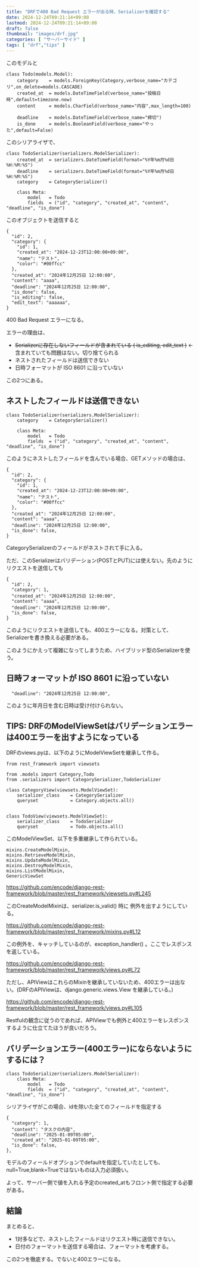 ```yaml
---
title: "DRFで400 Bad Request エラーが出る時、Serializerを確認する"
date: 2024-12-24T09:21:14+09:00
lastmod: 2024-12-24T09:21:14+09:00
draft: false
thumbnail: "images/drf.jpg"
categories: [ "サーバーサイド" ]
tags: [ "drf","tips" ]
---
```


このモデルと

```
class Todo(models.Model):
    category    = models.ForeignKey(Category,verbose_name="カテゴリ",on_delete=models.CASCADE)
    created_at  = models.DateTimeField(verbose_name="投稿日時",default=timezone.now)
    content     = models.CharField(verbose_name="内容",max_length=100)

    deadline    = models.DateTimeField(verbose_name="締切")
    is_done     = models.BooleanField(verbose_name="やった",default=False)
```

このシリアライザで、

```
class TodoSerializer(serializers.ModelSerializer):
    created_at  = serializers.DateTimeField(format="%Y年%m月%d日 %H:%M:%S")
    deadline    = serializers.DateTimeField(format="%Y年%m月%d日 %H:%M:%S")
    category    = CategorySerializer()

    class Meta:
        model   = Todo
        fields  = ("id", "category", "created_at", "content", "deadline", "is_done")
```

このオブジェクトを送信すると
```
{
  "id": 2,
  "category": {
    "id": 1,
    "created_at": "2024-12-23T12:00:00+09:00",
    "name": "テスト",
    "color": "#00ffcc"
  },
  "created_at": "2024年12月25日 12:00:00",
  "content": "aaaa",
  "deadline": "2024年12月25日 12:00:00",
  "is_done": false,
  "is_editing": false,
  "edit_text": "aaaaaa",
}
```
400 Bad Request エラーになる。

エラーの理由は、

- ~~Serializerに存在しないフィールドが含まれている ( is_editing, edit_text )~~ ←含まれていても問題はない。切り捨てられる
- ネストされたフィールドは送信できない
- 日時フォーマットが ISO 8601 に沿っていない

この2つにある。


## ネストしたフィールドは送信できない

```
class TodoSerializer(serializers.ModelSerializer):
    category    = CategorySerializer()

    class Meta:
        model   = Todo
        fields  = ("id", "category", "created_at", "content", "deadline", "is_done")
```

このようにネストしたフィールドを含んでいる場合、GETメソッドの場合は、

```
{
  "id": 2,
  "category": {
    "id": 1,
    "created_at": "2024-12-23T12:00:00+09:00",
    "name": "テスト",
    "color": "#00ffcc"
  },
  "created_at": "2024年12月25日 12:00:00",
  "content": "aaaa",
  "deadline": "2024年12月25日 12:00:00",
  "is_done": false,
}
```

CategorySerializerのフィールドがネストされて手に入る。

ただ、このSerializerはバリデーション(POSTとPUT)には使えない。先のようにリクエストを送信しても

```
{
  "id": 2,
  "category": 1,
  "created_at": "2024年12月25日 12:00:00",
  "content": "aaaa",
  "deadline": "2024年12月25日 12:00:00",
  "is_done": false,
}
```

このようにリクエストを送信しても、400エラーになる。対策として、Serializerを書き換える必要がある。


このようにかえって複雑になってしまうため、ハイブリッド型のSerializerを使う。

## 日時フォーマットが ISO 8601 に沿っていない

```
  "deadline": "2024年12月25日 12:00:00",
```

このように年月日を含む日時は受け付けられない。

## TIPS: DRFのModelViewSetはバリデーションエラーは400エラーを出すようになっている

DRFのviews.pyは、以下のようにModelViewSetを継承して作る。


```
from rest_framework import viewsets

from .models import Category,Todo
from .serializers import CategorySerializer,TodoSerializer

class CategoryView(viewsets.ModelViewSet):
    serializer_class    = CategorySerializer
    queryset            = Category.objects.all()


class TodoView(viewsets.ModelViewSet):
    serializer_class    = TodoSerializer
    queryset            = Todo.objects.all()
```


このModelViewSet、以下を多重継承して作られている。


```
mixins.CreateModelMixin,
mixins.RetrieveModelMixin,
mixins.UpdateModelMixin,
mixins.DestroyModelMixin,
mixins.ListModelMixin,
GenericViewSet
```

https://github.com/encode/django-rest-framework/blob/master/rest_framework/viewsets.py#L245

このCreateModelMixinは、serializer.is_valid() 時に 例外を出すようにしている。

https://github.com/encode/django-rest-framework/blob/master/rest_framework/mixins.py#L12


この例外を、キャッチしているのが、exception_handler() 。ここでレスポンスを返している。

https://github.com/encode/django-rest-framework/blob/master/rest_framework/views.py#L72

ただし、APIViewはこれらのMixinを継承していないため、400エラーは出ない。(DRFのAPIViewは、django.generic.views.View を継承している。)

https://github.com/encode/django-rest-framework/blob/master/rest_framework/views.py#L105

Restfulの観念に従うのであれば、APIViewでも例外と400エラーをレスポンスするように仕立てたほうが良いだろう。


## バリデーションエラー(400エラー)にならないようにするには？

```
class TodoSerializer(serializers.ModelSerializer):
    class Meta:
        model   = Todo
        fields  = ("id", "category", "created_at", "content", "deadline", "is_done")
```

シリアライザがこの場合、idを除いた全てのフィールドを指定する

```
{ 
  "category": 1,
  "content": "タスクの内容",
  "deadline": "2025-01-09T05:00",
  "created_at": "2025-01-09T05:00",
  "is_done": false,
},
```

モデルのフィールドオプションでdefaultを指定していたとしても、null=True,blank=Trueではないものは入力必須扱い。

よって、サーバー側で値を入れる予定のcreated_atもフロント側で指定する必要がある。

## 結論

まとめると、

- 1対多などで、ネストしたフィールドはリクエスト時に送信できない。
- 日付のフォーマットを送信する場合は、フォーマットを考慮する。

この2つを徹底する。でないと400エラーになる。


